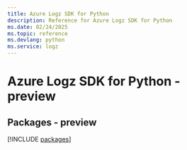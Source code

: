 ```yaml
---
title: Azure Logz SDK for Python
description: Reference for Azure Logz SDK for Python
ms.date: 02/24/2025
ms.topic: reference
ms.devlang: python
ms.service: logz
---
```

# Azure Logz SDK for Python - preview
## Packages - preview
[!INCLUDE [packages](logz-index.md)]